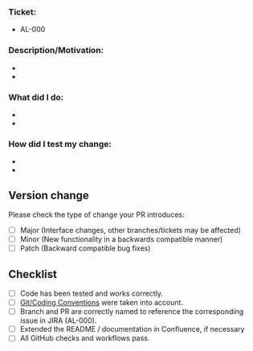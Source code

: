 ### Ticket:

* AL-000

### Description/Motivation:

-
-

### What did I do:

-
-

### How did I test my change:

-
-

## Version change

Please check the type of change your PR introduces:

- [ ] Major (Interface changes, other branches/tickets may be affected)
- [ ] Minor (New functionality in a backwards compatible manner)
- [ ] Patch (Backward compatible bug fixes)

## Checklist

- [ ] Code has been tested and works correctly.
- [ ] [Git/Coding Conventions](https://agrolens.atlassian.net/wiki/spaces/AgroLensSp/pages/19300405/Git+Coding+Conventions) were taken into account.
- [ ] Branch and PR are correctly named to reference the corresponding issue in JIRA (AL-000).
- [ ] Extended the README / documentation in Confluence, if necessary
- [ ] All GitHub checks and workflows pass.
